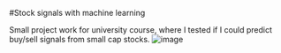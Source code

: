 #Stock signals with machine learning

Small project work for university course, where I tested if I could predict buy/sell signals from small cap stocks.
![image](https://github.com/user-attachments/assets/a991059c-523f-4dee-b9bc-9ea249c29cda)
